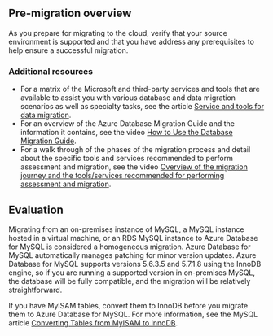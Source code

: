 ## Pre-migration overview

As you prepare for migrating to the cloud, verify that your source environment is supported and that you have address any prerequisites to help ensure a successful migration.

### Additional resources

- For a matrix of the Microsoft and third-party services and tools that are available to assist you with various database and data migration scenarios as well as specialty tasks, see the article [Service and tools for data migration](https://docs.microsoft.com/azure/dms/dms-tools-matrix).
- For an overview of the Azure Database Migration Guide and the information it contains, see the video [How to Use the Database Migration Guide](https://azure.microsoft.com/resources/videos/how-to-use-the-azure-database-migration-guide/).
- For a walk through of the phases of the migration process and detail about the specific tools and services recommended to perform assessment and migration, see the video [Overview of the migration journey and the tools/services recommended for performing assessment and migration](https://azure.microsoft.com/resources/videos/overview-of-migration-and-recommended-tools-services/).

## Evaluation

Migrating from an on-premises instance of MySQL, a MySQL instance hosted in a virtual machine, or an RDS MySQL instance to Azure Database for MySQL is considered a homogeneous migration. Azure Database for MySQL automatically manages patching for minor version updates. Azure Database for MySQL supports versions 5.6.3.5 and 5.7.1.8 using the InnoDB engine, so if you are running a supported version in on-premises MySQL, the database will be fully compatible, and the migration will be relatively straightforward.

If you have MyISAM tables, convert them to InnoDB before you migrate them to Azure Database for MySQL. For more information, see the MySQL article [Converting Tables from MyISAM to InnoDB](https://dev.mysql.com/doc/refman/5.6/en/converting-tables-to-innodb.html).